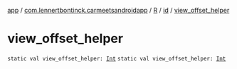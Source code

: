 [app](../../../index.md) / [com.lennertbontinck.carmeetsandroidapp](../../index.md) / [R](../index.md) / [id](index.md) / [view_offset_helper](./view_offset_helper.md)

# view_offset_helper

`static val view_offset_helper: `[`Int`](https://kotlinlang.org/api/latest/jvm/stdlib/kotlin/-int/index.html)
`static val view_offset_helper: `[`Int`](https://kotlinlang.org/api/latest/jvm/stdlib/kotlin/-int/index.html)